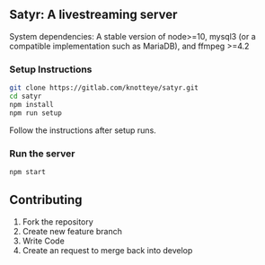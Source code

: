 ## Satyr: A livestreaming server

System dependencies: A stable version of node>=10, mysql3 (or a compatible implementation such as MariaDB), and ffmpeg >=4.2

### Setup Instructions
```bash
git clone https://gitlab.com/knotteye/satyr.git
cd satyr
npm install
npm run setup
```
Follow the instructions after setup runs.

### Run the server
```bash
npm start
```

## Contributing

1. Fork the repository
2. Create new feature branch
3. Write Code
4. Create an request to merge back into develop
